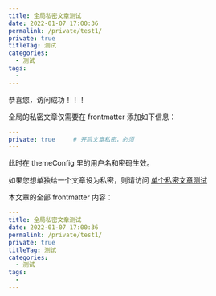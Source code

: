 ```yaml
---
title: 全局私密文章测试
date: 2022-01-07 17:00:36
permalink: /private/test1/
private: true
titleTag: 测试
categories: 
  - 测试
tags: 
  - 
---
```


恭喜您，访问成功！！！

全局的私密文章仅需要在 frontmatter 添加如下信息：

```yml
---
private: true     # 开启文章私密，必须
---
```

此时在 themeConfig 里的用户名和密码生效。

如果您想单独给一个文章设为私密，则请访问 [单个私密文章测试](/private/test2/)


本文章的全部 frontmatter 内容：

```yml
---
title: 全局私密文章测试
date: 2022-01-07 17:00:36
permalink: /private/test1/
private: true
titleTag: 测试
categories: 
  - 测试
tags: 
  - 
---
```